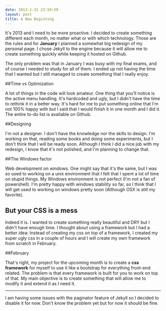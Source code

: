 ```yaml
---
date: 2013-1-31 23:59:59
layout: post
title: A New Beginning
---
```


It's 2013 and I need to be more proactive. I decided to create something different each month, no matter what or with which technology. Those are the rules and for **January** I planned a somewhat big redesign of my personal page. I chose Jekyll to the engine because it will allow me to create something quickly while keeping it hosted on Github.

The only problem was that in January I was busy with my final exams, and of course I needed to study for all of them. I ended up not having the time that I wanted but I still managed to create something that I really enjoy.

##Time vs Optimization

A lot of things in the code will look amateur. One thing that you'll notice is the active menu handling. It's hardcoded and ugly, but I didn't have the time to rethink it in a better way. It's hard for me to put something online that I'm not 100% happy with but I said that I would finish it in one month and I did it. The entire to-do list is available on Github.

##Designing

I'm not a designer. I don't have the knowledge nor the skills to design. I'm working on that, reading some books and doing some experiments, but I don't think that I will be ready soon. Although I think I did a nice job with my redesign, I know that it's not polished, and I'm planning to change that. 

##The Windows factor

Web development on windows. One might say that it's the same, but I was so used to working on a unix environment that I felt that I spent a lot of time on stupid things. My Windows environment is not perfect (I'm not a fan of powershell). I'm pretty happy with windows stability so far, so I think that I will get used to working on windows pretty soon (Although OSX is still my favorite).

## But your CSS is a mess

Indeed it is. I wanted to create something really beautiful and DRY but I didn't have enough time. I thought about using a framework but I had a better idea: Instead of creating my css on top of a framework, I created my super ugly css in a couple of hours and I will create my own framework from scratch in February.

##February

That's right, my project for the upcoming month is to create a **css framework** for myself to use it like a bootstrap for everything front-end related. The problem is that every framework is built for you to work on top of that. My main objective is to create something that will allow me to modify it and extend it as I need it.

***

I am having some issues with the paginator feature of Jekyll so I decided to disable it for now. Don't know the problem yet but for now it should be fine.